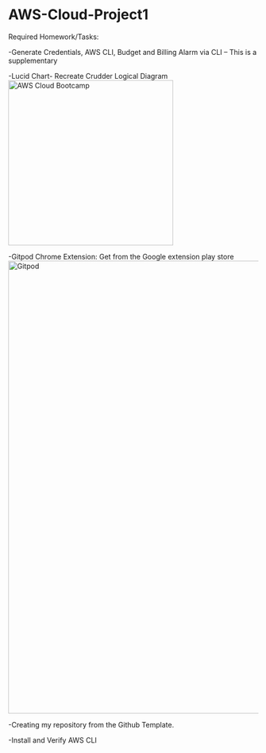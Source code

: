 # AWS-Cloud-Project1
Required Homework/Tasks:

-Generate Credentials, AWS CLI, Budget and Billing Alarm via CLI – This is a supplementary

-Lucid Chart- Recreate Crudder Logical Diagram
<img width="332" alt="AWS Cloud Bootcamp" src="https://user-images.githubusercontent.com/68391442/219779072-4fc25a6d-125f-40c9-a0b0-0efa8a653c83.PNG">

-Gitpod Chrome Extension: Get from the Google extension play store
<img width="910" alt="Gitpod" src="https://user-images.githubusercontent.com/68391442/219781599-a9cc514f-2f91-4b4e-9c44-95e29ce4b539.PNG">

-Creating my repository from the Github Template.

-Install and Verify AWS CLI


